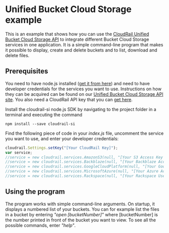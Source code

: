 # Unified Bucket Cloud Storage example

This is an example that shows how you can use the [CloudRail Unified Bucket Cloud Storage API](https://cloudrail.com/integrations/interfaces/BusinessCloudStorage;platformId=Nodejs) to integrate different Bucket Cloud Storage services in one application. It is a simple command-line program that makes it possible to display, create and delete buckets and to list, download and delete files.

## Prerequisites

You need to have node.js installed ([get it from here](http://nodejs.org/)) and need to have developer credentials for the services you want to use. Instructions on how they can be acquired can be found on our [Unified Bucket Cloud Storage API site](https://cloudrail.com/integrations/interfaces/BusinessCloudStorage;platformId=Nodejs;serviceIds=AmazonS3%2CBackblaze%2CGoogleCloudPlatform%2CMicrosoftAzure%2CRackspace). You also need a CloudRail API key that you can [get here](https://cloudrail.com/signup).

Install the cloudrail-si node.js SDK by navigating to the project folder in a terminal and executing the command

```
npm install --save cloudrail-si
```

Find the following piece of code in your *index.js* file, uncomment the service you want to use, and enter your developer credentials:


```javascript
cloudrail.Settings.setKey("[Your CloudRail Key]");
var service;
//service = new cloudrail.services.AmazonS3(null, "[Your S3 Access Key ID]", "[Your S3 Secret Access Key]", "[Your AWS region]");
//service = new cloudrail.services.Backblaze(null, "[Your Backblaze Account ID]", "[Your Backblaze App Key]");
//service = new cloudrail.services.GoogleCloudPlatform(null, "[Your Google Client Email]", "[Your Google Private Key]", "[Your Google Project ID]");
//service = new cloudrail.services.MicrosoftAzure(null, "[Your Azure Account Name]", "[Your Azure Access Key]");
//service = new cloudrail.services.Rackspace(null, "[Your Rackspace User Name]", "[Your Rackspace API Key]", "[Your Rackspace Region]");

```

## Using the program

The program works with simple command-line arguments. On startup, it displays a numbered list of your buckets. You can for example list the files in a bucket by entering *"open [bucketNumber]"* where [bucketNumber] is the number printed in front of the bucket you want to view. To see all the possible commands, enter *"help"*.